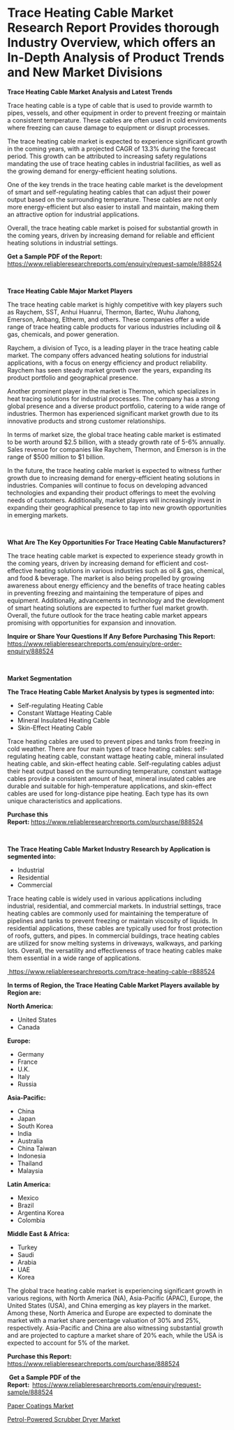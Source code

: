<p><h1>Trace Heating Cable Market Research Report Provides thorough Industry Overview, which offers an In-Depth Analysis of Product Trends and New Market Divisions</h1></p><p><strong>Trace Heating Cable Market Analysis and Latest Trends</strong></p>
<p><p>Trace heating cable is a type of cable that is used to provide warmth to pipes, vessels, and other equipment in order to prevent freezing or maintain a consistent temperature. These cables are often used in cold environments where freezing can cause damage to equipment or disrupt processes.</p><p>The trace heating cable market is expected to experience significant growth in the coming years, with a projected CAGR of 13.3% during the forecast period. This growth can be attributed to increasing safety regulations mandating the use of trace heating cables in industrial facilities, as well as the growing demand for energy-efficient heating solutions.</p><p>One of the key trends in the trace heating cable market is the development of smart and self-regulating heating cables that can adjust their power output based on the surrounding temperature. These cables are not only more energy-efficient but also easier to install and maintain, making them an attractive option for industrial applications.</p><p>Overall, the trace heating cable market is poised for substantial growth in the coming years, driven by increasing demand for reliable and efficient heating solutions in industrial settings.</p></p>
<p><strong>Get a Sample PDF of the Report:&nbsp;</strong> <a href="https://www.reliableresearchreports.com/enquiry/request-sample/888524">https://www.reliableresearchreports.com/enquiry/request-sample/888524</a></p>
<p>&nbsp;</p>
<p><strong>Trace Heating Cable Major Market Players</strong></p>
<p><p>The trace heating cable market is highly competitive with key players such as Raychem, SST, Anhui Huanrui, Thermon, Bartec, Wuhu Jiahong, Emerson, Anbang, Eltherm, and others. These companies offer a wide range of trace heating cable products for various industries including oil & gas, chemicals, and power generation.</p><p>Raychem, a division of Tyco, is a leading player in the trace heating cable market. The company offers advanced heating solutions for industrial applications, with a focus on energy efficiency and product reliability. Raychem has seen steady market growth over the years, expanding its product portfolio and geographical presence.</p><p>Another prominent player in the market is Thermon, which specializes in heat tracing solutions for industrial processes. The company has a strong global presence and a diverse product portfolio, catering to a wide range of industries. Thermon has experienced significant market growth due to its innovative products and strong customer relationships.</p><p>In terms of market size, the global trace heating cable market is estimated to be worth around $2.5 billion, with a steady growth rate of 5-6% annually. Sales revenue for companies like Raychem, Thermon, and Emerson is in the range of $500 million to $1 billion.</p><p>In the future, the trace heating cable market is expected to witness further growth due to increasing demand for energy-efficient heating solutions in industries. Companies will continue to focus on developing advanced technologies and expanding their product offerings to meet the evolving needs of customers. Additionally, market players will increasingly invest in expanding their geographical presence to tap into new growth opportunities in emerging markets.</p></p>
<p>&nbsp;</p>
<p><strong>What Are The Key Opportunities For Trace Heating Cable Manufacturers?</strong></p>
<p><p>The trace heating cable market is expected to experience steady growth in the coming years, driven by increasing demand for efficient and cost-effective heating solutions in various industries such as oil & gas, chemical, and food & beverage. The market is also being propelled by growing awareness about energy efficiency and the benefits of trace heating cables in preventing freezing and maintaining the temperature of pipes and equipment. Additionally, advancements in technology and the development of smart heating solutions are expected to further fuel market growth. Overall, the future outlook for the trace heating cable market appears promising with opportunities for expansion and innovation.</p></p>
<p><strong>Inquire or Share Your Questions If Any Before Purchasing This Report:</strong> <a href="https://www.reliableresearchreports.com/enquiry/pre-order-enquiry/888524">https://www.reliableresearchreports.com/enquiry/pre-order-enquiry/888524</a></p>
<p>&nbsp;</p>
<p><strong>Market Segmentation</strong></p>
<p><strong>The Trace Heating Cable Market Analysis by types is segmented into:</strong></p>
<p><ul><li>Self-regulating Heating Cable</li><li>Constant Wattage Heating Cable</li><li>Mineral Insulated Heating Cable</li><li>Skin-Effect Heating Cable</li></ul></p>
<p><p>Trace heating cables are used to prevent pipes and tanks from freezing in cold weather. There are four main types of trace heating cables: self-regulating heating cable, constant wattage heating cable, mineral insulated heating cable, and skin-effect heating cable. Self-regulating cables adjust their heat output based on the surrounding temperature, constant wattage cables provide a consistent amount of heat, mineral insulated cables are durable and suitable for high-temperature applications, and skin-effect cables are used for long-distance pipe heating. Each type has its own unique characteristics and applications.</p></p>
<p><strong>Purchase this Report:&nbsp;</strong><a href="https://www.reliableresearchreports.com/purchase/888524">https://www.reliableresearchreports.com/purchase/888524</a></p>
<p>&nbsp;</p>
<p><strong>The Trace Heating Cable Market Industry Research by Application is segmented into:</strong></p>
<p><ul><li>Industrial</li><li>Residential</li><li>Commercial</li></ul></p>
<p><p>Trace heating cable is widely used in various applications including industrial, residential, and commercial markets. In industrial settings, trace heating cables are commonly used for maintaining the temperature of pipelines and tanks to prevent freezing or maintain viscosity of liquids. In residential applications, these cables are typically used for frost protection of roofs, gutters, and pipes. In commercial buildings, trace heating cables are utilized for snow melting systems in driveways, walkways, and parking lots. Overall, the versatility and effectiveness of trace heating cables make them essential in a wide range of applications.</p></p>
<p><a href="https://www.reliableresearchreports.com/trace-heating-cable-r888524">&nbsp;https://www.reliableresearchreports.com/trace-heating-cable-r888524</a></p>
<p><strong>In terms of Region, the Trace Heating Cable Market Players available by Region are:</strong></p>
<p>
    <p> <strong> North America: </strong>
        <ul>
            <li>United States</li>
            <li>Canada</li>
        </ul>
        </p> 
    <p> <strong> Europe: </strong>
        <ul>
            <li>Germany</li>
            <li>France</li>
            <li>U.K.</li>
            <li>Italy</li>
            <li>Russia</li>
        </ul>
        </p> 
    <p> <strong> Asia-Pacific: </strong>
        <ul>
            <li>China</li>
            <li>Japan</li>
            <li>South Korea</li>
            <li>India</li>
            <li>Australia</li>
            <li>China Taiwan</li>
            <li>Indonesia</li>
            <li>Thailand</li>
            <li>Malaysia</li>
        </ul>
        </p> 
    <p> <strong> Latin America: </strong>
        <ul>
            <li>Mexico</li>
            <li>Brazil</li>
            <li>Argentina Korea</li>
            <li>Colombia</li>
        </ul>
        </p> 
    <p> <strong> Middle East & Africa: </strong>
        <ul>
            <li>Turkey</li>
            <li>Saudi</li>
            <li>Arabia</li>
            <li>UAE</li>
            <li>Korea</li>
        </ul>
    </p>
    </p>
<p><p>The global trace heating cable market is experiencing significant growth in various regions, with North America (NA), Asia-Pacific (APAC), Europe, the United States (USA), and China emerging as key players in the market. Among these, North America and Europe are expected to dominate the market with a market share percentage valuation of 30% and 25%, respectively. Asia-Pacific and China are also witnessing substantial growth and are projected to capture a market share of 20% each, while the USA is expected to account for 5% of the market.</p></p>
<p><strong>Purchase this Report: </strong><a href="https://www.reliableresearchreports.com/purchase/888524">https://www.reliableresearchreports.com/purchase/888524</a></p>
<p>&nbsp;<strong>Get a Sample PDF of the Report:&nbsp;&nbsp;</strong><a href="https://www.reliableresearchreports.com/enquiry/request-sample/888524">https://www.reliableresearchreports.com/enquiry/request-sample/888524</a></p>
<p><strong></strong></p>
<p><p><a href="https://view.publitas.com/reportprime-1/insights-into-the-paper-coatings-market-market-players-market-size-geographical-regions-and-forecast-2024-2031/">Paper Coatings Market</a></p><p><a href="https://github.com/mdmisese/Market-Research-Report-List-1/blob/main/petrol-powered-scrubber-dryer-market.md">Petrol-Powered Scrubber Dryer Market</a></p></p>